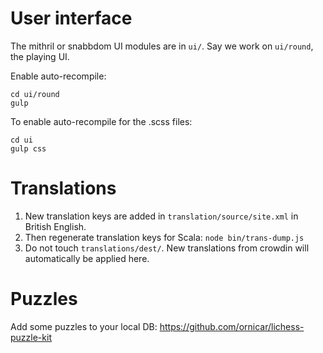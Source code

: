 # User interface
The mithril or snabbdom UI modules are in `ui/`. Say we work on `ui/round`, the playing UI.

Enable auto-recompile:

```
cd ui/round
gulp
```

To enable auto-recompile for the .scss files:

```
cd ui
gulp css
```

# Translations

1. New translation keys are added in `translation/source/site.xml` in British English.
1. Then regenerate translation keys for Scala: `node bin/trans-dump.js`
1. Do not touch `translations/dest/`. New translations from crowdin will automatically be applied here.

# Puzzles

Add some puzzles to your local DB: https://github.com/ornicar/lichess-puzzle-kit